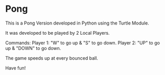 # Pong

This is a Pong Version developed in Python using the Turtle Module.

It was developed to be played by 2 Local Players.

Commands:
Player 1: "W" to go up & "S" to go down.
Player 2: "UP" to go up & "DOWN" to go down.

The game speeds up at every bounced ball.


Have fun!

